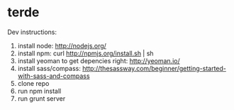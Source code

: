 terde
=====


Dev instructions:
1. install node: http://nodejs.org/
2. install npm: curl http://npmjs.org/install.sh | sh
3. install yeoman to get depencies right: http://yeoman.io/ 
4. install sass/compass: http://thesassway.com/beginner/getting-started-with-sass-and-compass
5. clone repo 
6. run npm install
7. run grunt server



